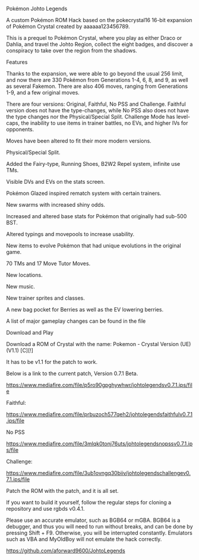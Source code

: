 Pokémon Johto Legends

A custom Pokémon ROM Hack based on the pokecrystal16 16-bit expansion
of Pokémon Crystal created by aaaaaa123456789.

This is a prequel to Pokémon Crystal, where you play as either Draco or
Dahlia, and travel the Johto Region, collect the eight badges, and discover
a conspiracy to take over the region from the shadows.


Features

Thanks to the expansion, we were able to go beyond the usual 256 limit, and
now there are 330 Pokémon from Generations 1-4, 6, 8, and 9, as well as several
Fakemon. There are also 406 moves, ranging from Generations 1-9, and a few
original moves.

There are four versions: Original, Faithful, No PSS and Challenge. Faithful version
does not have the type-changes, while No PSS also does not have the type changes
nor the Physical/Special Split. Challenge Mode has level-caps, the inability to use items in trainer battles, no EVs,
and higher IVs for opponents.

Moves have been altered to fit their more modern versions.

Physical/Special Split.

Added the Fairy-type, Running Shoes, B2W2 Repel system, infinite use TMs.

Visible DVs and EVs on the stats screen.

Pokémon Glazed inspired rematch system with certain trainers.

New swarms with increased shiny odds.

Increased and altered base stats for Pokémon that originally had sub-500 BST.

Altered typings and movepools to increase usability.

New items to evolve Pokémon that had unique evolutions in the original
game.

70 TMs and 17 Move Tutor Moves.

New locations.

New music.

New trainer sprites and classes.

A new bag pocket for Berries as well as the EV lowering berries.

A list of major gameplay changes can be found in the file 



Download and Play

Download a ROM of Crystal with the name: Pokemon - Crystal Version (UE) (V1.1) [C][!]

It has to be v1.1 for the patch to work.

Below is a link to the current patch, Version 0.7.1 Beta.

https://www.mediafire.com/file/p5ro90gpghywhwr/johtolegendsv0.7.1.ips/file

Faithful:

https://www.mediafire.com/file/prbuzoch577qeh2/johtolegendsfaithfulv0.7.1.ips/file

No PSS

https://www.mediafire.com/file/3mlqk0tonj76uts/johtolegendsnopssv0.7.1.ips/file

Challenge:

https://www.mediafire.com/file/3ub1ovngq30biiv/johtolegendschallengev0.7.1.ips/file

Patch the ROM with the patch, and it is all set.

If you want to build it yourself, follow the regular steps for cloning a repository
and use rgbds v0.4.1.

Please use an accurate emulator, such as BGB64 or mGBA. BGB64 is a debugger, and
thus you will need to run without breaks, and can be done by pressing
Shift + F9. Otherwise, you will be interrupted constantly. Emulators such as
VBA and MyOldBoy will not emulate the hack correctly.

https://github.com/aforward9600/JohtoLegends
